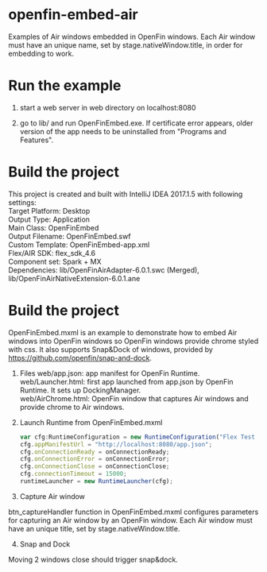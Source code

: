 # openfin-embed-air

Examples of Air windows embedded in OpenFin windows.  Each Air window must have an unique name, set by stage.nativeWindow.title, in order for embedding to work.

# Run the example
1. start a web server in web directory on localhost:8080

2. go to lib/ and run OpenFinEmbed.exe.  If certificate error appears, older version of the app needs to be uninstalled from "Programs and Features".

# Build the project

This project is created and built with IntelliJ IDEA 2017.1.5 with following settings: <br>
Target Platform: Desktop <br>
Output Type: Application <br>
Main Class: OpenFinEmbed <br>
Output Filename: OpenFinEmbed.swf <br>
Custom Template: OpenFinEmbed-app.xml <br>
Flex/AIR SDK:  flex_sdk_4.6 <br>
Component set: Spark + MX <br>
Dependencies:  lib/OpenFinAirAdapter-6.0.1.swc (Merged), lib/OpenFinAirNativeExtension-6.0.1.ane <br>

# Build the project

OpenFinEmbed.mxml is an example to demonstrate how to embed Air windows into OpenFin windows so OpenFin windows provide chrome styled with css.  It also supports Snap&Dock of windows, provided by https://github.com/openfin/snap-and-dock.

1. Files
web/app.json:  app manifest for OpenFin Runtime. <br>
web/Launcher.html:  first app launched from app.json by OpenFin Runtime.  It sets up DockingManager. <br>
web/AirChrome.html: OpenFin window that captures Air windows and provide chrome to Air windows. <br>

2. Launch Runtime from OpenFinEmbed.mxml

    ~~~javascript
    var cfg:RuntimeConfiguration = new RuntimeConfiguration("Flex Test App");
    cfg.appManifestUrl = "http://localhost:8080/app.json";
    cfg.onConnectionReady = onConnectionReady;
    cfg.onConnectionError = onConnectionError;
    cfg.onConnectionClose = onConnectionClose;
    cfg.connectionTimeout = 15000;
    runtimeLauncher = new RuntimeLauncher(cfg);
    ~~~

3. Capture Air window

btn_captureHandler function in OpenFinEmbed.mxml configures parameters for capturing an Air window by an OpenFin window.  Each Air window must have an unique title, set by stage.nativeWindow.title.

4. Snap and Dock

Moving 2 windows close should trigger snap&dock.

